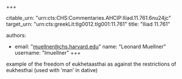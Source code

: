 +++


citable_urn: "urn:cts:CHS:Commentaries.AHCIP:Iliad.11.761.6nu24jc"
target_urn: "urn:cts:greekLit:tlg0012.tlg001:11.761"
title: "Iliad 11.761"

authors:
- email: "muellner@chs.harvard.edu"
  name: "Leonard Muellner"
  username: "lmuellner"
+++

<p>example of the freedom of eukhetaasthai as against the restrictions of eukhesthai (used with ‘man’ in dative)</p>
